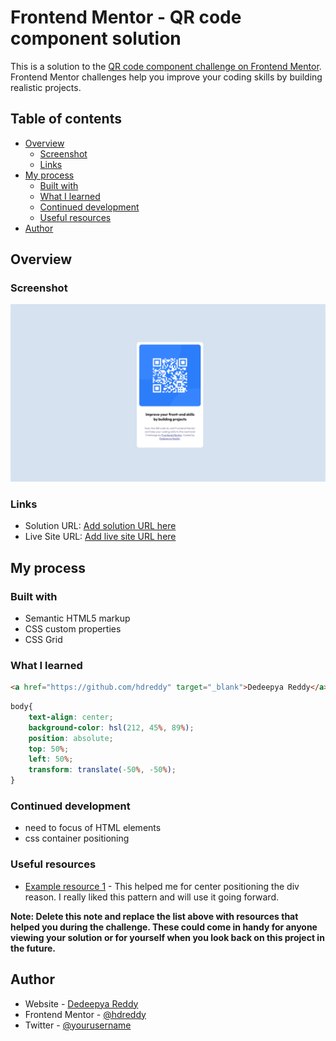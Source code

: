 # Frontend Mentor - QR code component solution

This is a solution to the [QR code component challenge on Frontend Mentor](https://www.frontendmentor.io/challenges/qr-code-component-iux_sIO_H). Frontend Mentor challenges help you improve your coding skills by building realistic projects. 

## Table of contents

- [Overview](#overview)
  - [Screenshot](#screenshot)
  - [Links](#links)
- [My process](#my-process)
  - [Built with](#built-with)
  - [What I learned](#what-i-learned)
  - [Continued development](#continued-development)
  - [Useful resources](#useful-resources)
- [Author](#author)

## Overview

### Screenshot

![](images/Screenshot.png)


### Links

- Solution URL: [Add solution URL here](https://github.com/hdreddy/Frontendmentor-coding-challenges)
- Live Site URL: [Add live site URL here](https://hdreddy.github.io/Frontendmentor-coding-challenges/)

## My process

### Built with

- Semantic HTML5 markup
- CSS custom properties
- CSS Grid

### What I learned

```html
<a href="https://github.com/hdreddy" target="_blank">Dedeepya Reddy</a>.
```
```css
body{
    text-align: center;
    background-color: hsl(212, 45%, 89%);
    position: absolute;
    top: 50%;
    left: 50%;
    transform: translate(-50%, -50%); 
}
```

### Continued development

- need to focus of HTML elements
- css container positioning


### Useful resources

- [Example resource 1](https://www.w3schools.com/css/css_align.asp) - This helped me for center positioning the div reason. I really liked this pattern and will use it going forward.

**Note: Delete this note and replace the list above with resources that helped you during the challenge. These could come in handy for anyone viewing your solution or for yourself when you look back on this project in the future.**

## Author

- Website - [Dedeepya Reddy](https://github.com/hdreddy)
- Frontend Mentor - [@hdreddy](https://www.frontendmentor.io/profile/hdreddy)
- Twitter - [@yourusername](https://www.twitter.com/yourusername)
